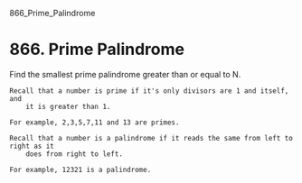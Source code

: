 866_Prime_Palindrome
# 866. Prime Palindrome

Find the smallest prime palindrome greater than or equal to N.

    Recall that a number is prime if it's only divisors are 1 and itself, and
        it is greater than 1. 

    For example, 2,3,5,7,11 and 13 are primes.

    Recall that a number is a palindrome if it reads the same from left to right as it
        does from right to left. 

    For example, 12321 is a palindrome.